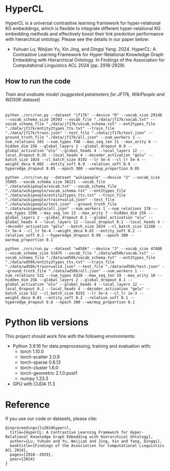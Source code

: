 # HyperCL

HyperCL is a universal contrastive learning framework for hyper-relational KG embeddings, which is flexible to integrate different hyper-relational KG embedding methods and effectively boost their link prediction performance with hierarchical ontology. Please see the details in our paper below:
- Yuhuan Lu, Weijian Yu, Xin Jing, and Dingqi Yang. 2024. HyperCL: A Contrastive Learning Framework for Hyper-Relational Knowledge Graph Embedding with Hierarchical Ontology. In Findings of the Association for Computational Linguistics ACL 2024 (pp. 2918-2929).

## How to run the code
###### Train and evaluate model (suggested parameters for JF17k, WikiPeople and WD50K dataset)
```
python ./src/run.py --dataset "jf17k" --device "0" --vocab_size 29148 --vocab_schema_size 29393 --vocab_file "./data/jf17k/vocab.txt" --vocab_schema_file "./data/jf17k/vocab_schema.txt" --ent2types_file "./data/jf17k/entity2types_ttv.txt" --train_file "./data/jf17k/train.json" --test_file "./data/jf17k/test.json" --ground_truth_file "./data/jf17k/all.json" --num_workers 1 --num_relations 501 --num_types 748 --max_seq_len 11 --max_arity 6 --hidden_dim 256 --global_layers 2 --global_dropout 0.9 --global_activation "elu" --global_heads 4 --local_layers 12 --local_dropout 0.35 --local_heads 4 --decoder_activation "gelu" --batch_size 1024 --cl_batch_size 8192 --lr 5e-4 --cl_lr 5e-4 --weight_deca 0.002 --entity_soft 0.9 --relation_soft 0.9 --hyperedge_dropout 0.85 --epoch 300 --warmup_proportion 0.05

python ./src/run.py --dataset "wikipeople" --device "2" --vocab_size 35005 --vocab_schema_size 38221 --vocab_file "./data/wikipeople/vocab.txt" --vocab_schema_file "./data/wikipeople/vocab_schema.txt" --ent2types_file "./data/wikipeople/entity2types_ttv.txt" --train_file "./data/wikipeople/train+valid.json" --test_file "./data/wikipeople/test.json" --ground_truth_file "./data/wikipeople/all.json" --num_workers 1 --num_relations 178 --num_types 3396 --max_seq_len 13 --max_arity 7 --hidden_dim 256 --global_layers 2 --global_dropout 0.1 --global_activation "elu" --global_heads 4 --local_layers 12 --local_dropout 0.1 --local_heads 4 --decoder_activation "gelu" --batch_size 1024 --cl_batch_size 12288 --lr 5e-4 --cl_lr 5e-4 --weight_deca 0.01 --entity_soft 0.2 --relation_soft 0.1 --hyperedge_dropout 0.99 --epoch 300 --warmup_proportion 0.1

python ./src/run.py --dataset "wd50k" --device "3" --vocab_size 47688 --vocab_schema_size 53475 --vocab_file "./data/wd50k/vocab.txt" --vocab_schema_file "./data/wd50k/vocab_schema.txt" --ent2types_file "./data/wd50k/entity2types_ttv.txt" --train_file "./data/wd50k/train+valid.json" --test_file "./data/wd50k/test.json" --ground_truth_file "./data/wd50k/all.json" --num_workers 1 --num_relations 531 --num_types 6320 --max_seq_len 19 --max_arity 10 --hidden_dim 256 --global_layers 2 --global_dropout 0.1 --global_activation "elu" --global_heads 4 --local_layers 12 --local_dropout 0.1 --local_heads 4 --decoder_activation "gelu" --batch_size 512 --cl_batch_size 8192 --lr 5e-4 --cl_lr 1e-3 --weight_deca 0.01 --entity_soft 0.2 --relation_soft 0.1 --hyperedge_dropout 0.8 --epoch 300 --warmup_proportion 0.1
```

# Python lib versions
This project should work fine with the following environments:
- Python 3.9.16 for data preprocessing, training and evaluation with:
    -  torch 1.10.0
    -  torch-scatter 2.0.9
    -  torch-sparse 0.6.13
    -  torch-cluster 1.6.0
    -  torch-geometric 2.1.0.post1
    -  numpy 1.23.3
- GPU with CUDA 11.3

# Reference
If you use our code or datasets, please cite:
```
@inproceedings{lu2024hypercl,
  title={HyperCL: A Contrastive Learning Framework for Hyper-Relational Knowledge Graph Embedding with Hierarchical Ontology},
  author={Lu, Yuhuan and Yu, Weijian and Jing, Xin and Yang, Dingqi},
  booktitle={Findings of the Association for Computational Linguistics ACL 2024},
  pages={2918--2929},
  year={2024}
}
```
